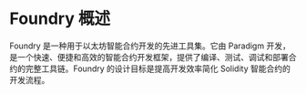 # Foundry 概述

Foundry 是一种用于以太坊智能合约开发的先进工具集。它由 Paradigm 开发，是一个快速、便捷和高效的智能合约开发框架，提供了编译、测试、调试和部署合约的完整工具链。Foundry 的设计目标是提高开发效率简化 Solidity 智能合约的开发流程。
